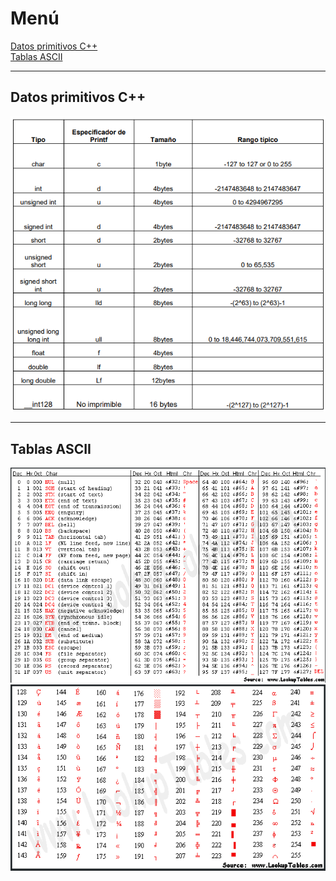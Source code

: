 # Menú
[Datos primitivos C++](#datos-primitivos-c++)<br>
[Tablas ASCII](#tablas-ascii)

---
## Datos primitivos C++
<img src="https://github.com/Mr-TechX/ITSUR_Codes/blob/main/Herramientas/files/dp.png">

---

## Tablas ASCII
<img src="https://github.com/Mr-TechX/ITSUR_Codes/blob/main/Herramientas/files/at1.png">
<img src="https://github.com/Mr-TechX/ITSUR_Codes/blob/main/Herramientas/files/eat.png">
